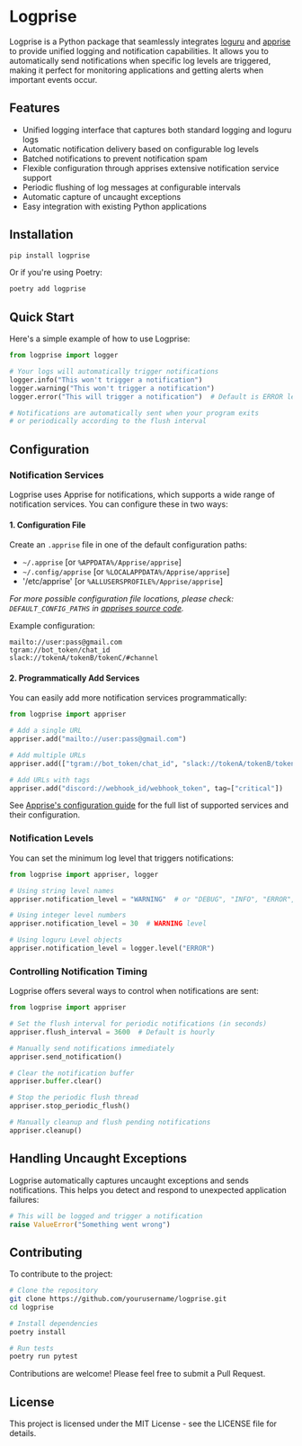 # Logprise

Logprise is a Python package that seamlessly integrates [loguru](https://github.com/Delgan/loguru/) and [apprise](https://github.com/caronc/apprise) to provide unified logging and notification capabilities. It allows you to automatically send notifications when specific log levels are triggered, making it perfect for monitoring applications and getting alerts when important events occur.

## Features

- Unified logging interface that captures both standard logging and loguru logs
- Automatic notification delivery based on configurable log levels
- Batched notifications to prevent notification spam
- Flexible configuration through apprises extensive notification service support
- Periodic flushing of log messages at configurable intervals
- Automatic capture of uncaught exceptions
- Easy integration with existing Python applications

## Installation

```bash
pip install logprise
```

Or if you're using Poetry:

```bash
poetry add logprise
```

## Quick Start

Here's a simple example of how to use Logprise:

```python
from logprise import logger

# Your logs will automatically trigger notifications
logger.info("This won't trigger a notification")
logger.warning("This won't trigger a notification")
logger.error("This will trigger a notification")  # Default is ERROR level

# Notifications are automatically sent when your program exits
# or periodically according to the flush interval
```

## Configuration

### Notification Services

Logprise uses Apprise for notifications, which supports a wide range of notification services. You can configure these in two ways:

#### 1. Configuration File

Create an `.apprise` file in one of the default configuration paths:

- `~/.apprise` \[or `%APPDATA%/Apprise/apprise`]
- `~/.config/apprise` \[or `%LOCALAPPDATA%/Apprise/apprise`]
- '/etc/apprise' \[or `%ALLUSERSPROFILE%/Apprise/apprise`]

*For more possible configuration file locations, please check: `DEFAULT_CONFIG_PATHS` in [apprises source code](https://github.com/caronc/apprise/blob/master/apprise/cli.py).*

Example configuration:

```text
mailto://user:pass@gmail.com
tgram://bot_token/chat_id
slack://tokenA/tokenB/tokenC/#channel
```

#### 2. Programmatically Add Services

You can easily add more notification services programmatically:

```python
from logprise import appriser

# Add a single URL
appriser.add("mailto://user:pass@gmail.com")

# Add multiple URLs
appriser.add(["tgram://bot_token/chat_id", "slack://tokenA/tokenB/tokenC/#channel"])

# Add URLs with tags
appriser.add("discord://webhook_id/webhook_token", tag=["critical"])
```

See [Apprise's configuration guide](https://github.com/caronc/apprise/wiki/config#cli) for the full list of supported services and their configuration.

### Notification Levels

You can set the minimum log level that triggers notifications:

```python
from logprise import appriser, logger

# Using string level names
appriser.notification_level = "WARNING"  # or "DEBUG", "INFO", "ERROR", "CRITICAL"

# Using integer level numbers
appriser.notification_level = 30  # WARNING level

# Using loguru Level objects
appriser.notification_level = logger.level("ERROR")
```

### Controlling Notification Timing

Logprise offers several ways to control when notifications are sent:

```python
from logprise import appriser

# Set the flush interval for periodic notifications (in seconds)
appriser.flush_interval = 3600  # Default is hourly

# Manually send notifications immediately
appriser.send_notification()

# Clear the notification buffer
appriser.buffer.clear()

# Stop the periodic flush thread
appriser.stop_periodic_flush()

# Manually cleanup and flush pending notifications
appriser.cleanup()
```

## Handling Uncaught Exceptions

Logprise automatically captures uncaught exceptions and sends notifications. This helps you detect and respond to unexpected application failures:

```python
# This will be logged and trigger a notification
raise ValueError("Something went wrong")
```

## Contributing

To contribute to the project:

```bash
# Clone the repository
git clone https://github.com/yourusername/logprise.git
cd logprise

# Install dependencies
poetry install

# Run tests
poetry run pytest
```

Contributions are welcome! Please feel free to submit a Pull Request.

## License

This project is licensed under the MIT License - see the LICENSE file for details.